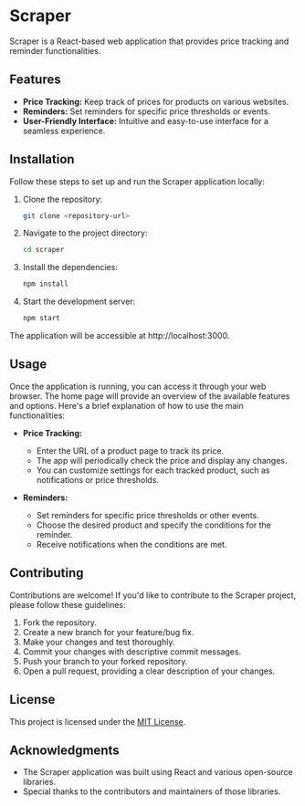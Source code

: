 # Scraper

Scraper is a React-based web application that provides price tracking and reminder functionalities.

## Features

- **Price Tracking:** Keep track of prices for products on various websites.
- **Reminders:** Set reminders for specific price thresholds or events.
- **User-Friendly Interface:** Intuitive and easy-to-use interface for a seamless experience.

## Installation

Follow these steps to set up and run the Scraper application locally:

1. Clone the repository:

   ```bash
   git clone <repository-url>
2. Navigate to the project directory: 
   ```bash
   cd scraper
3. Install the dependencies:

   ```bash
   npm install
4. Start the development server:
   ```bash
   npm start
   
The application will be accessible at http://localhost:3000.
## Usage

Once the application is running, you can access it through your web browser. The home page will provide an overview of the available features and options. Here's a brief explanation of how to use the main functionalities:

- **Price Tracking:**
  - Enter the URL of a product page to track its price.
  - The app will periodically check the price and display any changes.
  - You can customize settings for each tracked product, such as notifications or price thresholds.

- **Reminders:**
  - Set reminders for specific price thresholds or other events.
  - Choose the desired product and specify the conditions for the reminder.
  - Receive notifications when the conditions are met.

## Contributing

Contributions are welcome! If you'd like to contribute to the Scraper project, please follow these guidelines:

1. Fork the repository.
2. Create a new branch for your feature/bug fix.
3. Make your changes and test thoroughly.
4. Commit your changes with descriptive commit messages.
5. Push your branch to your forked repository.
6. Open a pull request, providing a clear description of your changes.

## License

This project is licensed under the [MIT License](LICENSE).

## Acknowledgments

- The Scraper application was built using React and various open-source libraries.
- Special thanks to the contributors and maintainers of those libraries.

